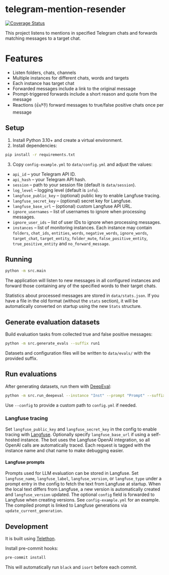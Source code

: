 # telegram-mention-resender

[![Coverage Status](https://coveralls.io/repos/github/popstas/telegram-mention-resender/badge.svg?branch=main)](https://coveralls.io/github/popstas/telegram-mention-resender?branch=main)

This project listens to mentions in specified Telegram chats and forwards
matching messages to a target chat.

# Features

- Listen folders, chats, channels
- Multiple instances for different chats, words and targets
- Each instance has target chat
- Forwarded messages include a link to the original message
- Prompt-triggered forwards include a short reason and quote from the message
- Reactions (👍/👎) forward messages to true/false positive chats once per message

## Setup

1. Install Python 3.10+ and create a virtual environment.
2. Install dependencies:

```bash
pip install -r requirements.txt
```

3. Copy `config-example.yml` to `data/config.yml` and adjust the values:

- `api_id` – your Telegram API ID.
- `api_hash` – your Telegram API hash.
- `session` – path to your session file (default is `data/session`).
- `log_level` – logging level (default is `info`).
- `langfuse_public_key` – (optional) public key to enable Langfuse tracing.
- `langfuse_secret_key` – (optional) secret key for Langfuse.
- `langfuse_base_url` – (optional) custom Langfuse API URL.
- `ignore_usernames` – list of usernames to ignore when processing messages.
- `ignore_user_ids` – list of user IDs to ignore when processing messages.
- `instances` – list of monitoring instances. Each instance may contain
  `folders`, `chat_ids`, `entities`, `words`, `negative_words`, `ignore_words`, `target_chat`,
  `target_entity`, `folder_mute`, `false_positive_entity`, `true_positive_entity` and
  `no_forward_message`.

## Running

```bash
python -m src.main
```

The application will listen to new messages in all configured instances and
forward those containing any of the specified words to their target chats.

Statistics about processed messages are stored in `data/stats.json`. If you
have a file in the old format (without the `stats` section), it will be
automatically converted on startup using the new `Stats` structure.

## Generate evaluation datasets

Build evaluation tasks from collected true and false positive messages:

```bash
python -m src.generate_evals --suffix run1
```

Datasets and configuration files will be written to `data/evals/` with the
provided suffix.

## Run evaluations

After generating datasets, run them with [DeepEval](https://github.com/confident-ai/deepeval):

```bash
python -m src.run_deepeval --instance "Inst" --prompt "Prompt" --suffix run1
```

Use `--config` to provide a custom path to `config.yml` if needed.

### Langfuse tracing

Set `langfuse_public_key` and `langfuse_secret_key` in the config to enable
tracing with [Langfuse](https://langfuse.com). Optionally specify
`langfuse_base_url` if using a self-hosted instance.
The bot uses the Langfuse OpenAI integration, so all OpenAI calls are
automatically traced. Each request is tagged with the instance name and chat
name to make debugging easier.

#### Langfuse prompts

Prompts used for LLM evaluation can be stored in Langfuse. Set
`langfuse_name`, `langfuse_label`, `langfuse_version`, or `langfuse_type`
under a prompt entry in the config to fetch the text from Langfuse at startup.
When the local text differs from Langfuse, a new version is automatically
created and `langfuse_version` updated. The optional `config` field is forwarded
to Langfuse when creating versions. See `config-example.yml` for an example.
The compiled prompt is linked to Langfuse generations via `update_current_generation`.

## Development

It is built using [Telethon](https://github.com/LonamiWebs/Telethon).

Install pre-commit hooks:

```bash
pre-commit install
```

This will automatically run `black` and `isort` before each commit.
